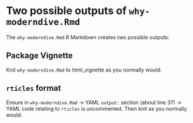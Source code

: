 # Two possible outputs of `why-moderndive.Rmd`

The `why-moderndive.Rmd` R Markdown creates two possible outputs:

## Package Vignette

Knit `why-moderndive.Rmd` to html_vignette as you normally would.

## `rticles` format

Ensure in `why-moderndive.Rmd` -> YAML `output:` section (about line 37) -> YAML code relating to `rticles` is uncommented. Then knit as you normally would.






